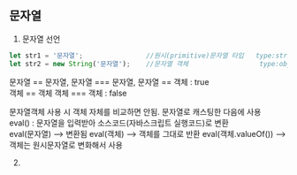 ## 문자열  

1. 문자열 선언

```javascript
let str1 = '문자열';                //원시(primitive)문자열 타입   type:string
let str2 = new String('문자열');    //문자열 객체                  type:object
```

문자열 == 문자열, 문자열 === 문자열, 문자열 == 객체 : true  
객체 == 객체 객체 === 객체 : false  

  문자열객체 사용 시 객체 자체를 비교하면 안됨. 문자열로 캐스팅한 다음에 사용  
  eval() : 문자열을 입력받아 소스코드(자바스크립트 실행코드)로 변환  
  eval(문자열)  --> 변환됨
  eval(객체)    --> 객체를 그대로 반환
  eval(객체.valueOf())  --> 객체는 원시문자열로 변화해서 사용  

2. 